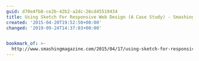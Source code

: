 ```yaml
---
guid: d70e4fb8-ce2b-42b2-a2dc-26cd45519434
title: Using Sketch For Responsive Web Design (A Case Study) - Smashing Magazine
created: '2015-04-20T19:52:50+00:00'
changed: '2019-09-24T14:37:03+00:00'


bookmark_of: >-
  http://www.smashingmagazine.com/2015/04/17/using-sketch-for-responsive-web-design-case-study/
---
```




